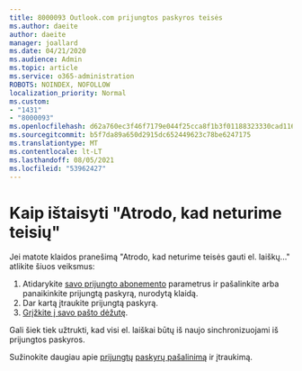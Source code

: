 ```yaml
---
title: 8000093 Outlook.com prijungtos paskyros teisės
ms.author: daeite
author: daeite
manager: joallard
ms.date: 04/21/2020
ms.audience: Admin
ms.topic: article
ms.service: o365-administration
ROBOTS: NOINDEX, NOFOLLOW
localization_priority: Normal
ms.custom:
- "1431"
- "8000093"
ms.openlocfilehash: d62a760ec3f46f7179e044f25cca8f1b3f01188323330cad11671311eef002e6
ms.sourcegitcommit: b5f7da89a650d2915dc652449623c78be6247175
ms.translationtype: MT
ms.contentlocale: lt-LT
ms.lasthandoff: 08/05/2021
ms.locfileid: "53962427"
---
```

# <a name="how-to-fix-it-looks-like-we-dont-have-permission"></a>Kaip ištaisyti "Atrodo, kad neturime teisių"

Jei matote klaidos pranešimą "Atrodo, kad neturime teisės gauti el. laiškų..." atlikite šiuos veiksmus:

1. Atidarykite [savo prijungto abonemento](https://outlook.live.com/mail/options/mail/accounts) parametrus ir pašalinkite arba panaikinkite prijungtą paskyrą, nurodytą klaidą.
2. Dar kartą įtraukite prijungtą paskyrą.
3. [Grįžkite į savo pašto dėžutę](https://outlook.live.com/mail/inbox).

Gali šiek tiek užtrukti, kad visi el. laiškai būtų iš naujo sinchronizuojami iš prijungtos paskyros.

Sužinokite daugiau apie [prijungtų](https://support.office.com/article/0b9a6b95-ff1b-46c1-bf60-d6b3b82c5ac8?wt.mc_id=Office_Outlook_com_Alchemy) [paskyrų pašalinimą](https://support.office.com/article/c5224df4-5885-4e79-91ba-523aa743f0ba?wt.mc_id=Office_Outlook_com_Alchemy) ir įtraukimą.